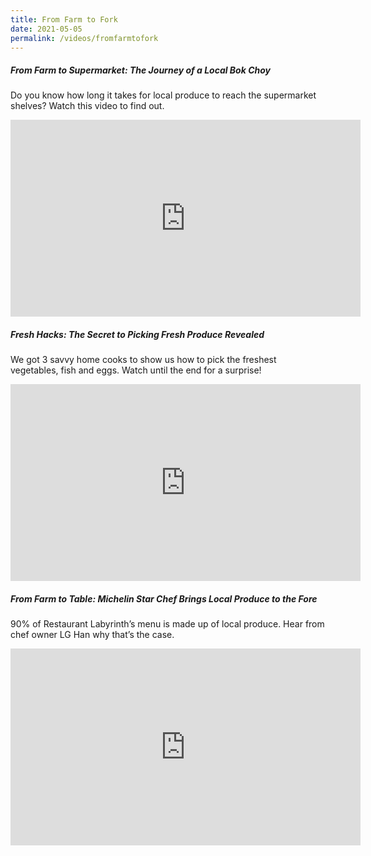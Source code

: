 ```yaml
---
title: From Farm to Fork
date: 2021-05-05
permalink: /videos/fromfarmtofork
---
```


##### From Farm to Supermarket: The Journey of a Local Bok Choy

Do you know how long it takes for local produce to reach the supermarket shelves? Watch this video to find out. 

<iframe width="560" height="315" src="https://www.youtube.com/embed/Q3z1-dypOfU" title="YouTube video player" frameborder="0" allow="accelerometer; autoplay; clipboard-write; encrypted-media; gyroscope; picture-in-picture" allowfullscreen></iframe>

##### Fresh Hacks: The Secret to Picking Fresh Produce Revealed
We got 3 savvy home cooks to show us how to pick the freshest vegetables, fish and eggs. Watch until the end for a surprise! 

<iframe width="560" height="315" src="https://www.youtube.com/embed/oFlwpfl9VvA" title="YouTube video player" frameborder="0" allow="accelerometer; autoplay; clipboard-write; encrypted-media; gyroscope; picture-in-picture" allowfullscreen></iframe>

##### From Farm to Table: Michelin Star Chef Brings Local Produce to the Fore

90% of Restaurant Labyrinth’s menu is made up of local produce. Hear from chef owner LG Han why that’s the case.

<iframe width="560" height="315" src="https://www.youtube.com/embed/zQMveIaWlUw" title="YouTube video player" frameborder="0" allow="accelerometer; autoplay; clipboard-write; encrypted-media; gyroscope; picture-in-picture" allowfullscreen></iframe>